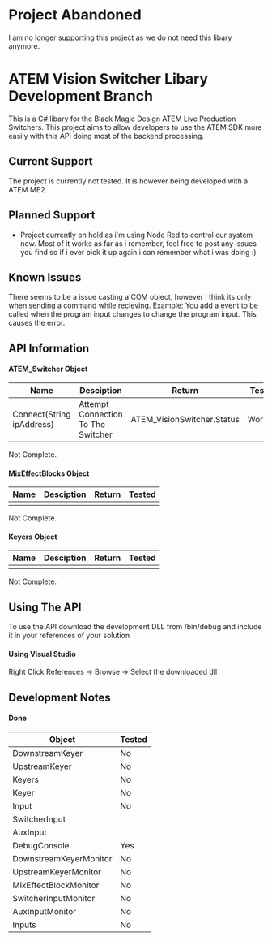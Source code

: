# Project Abandoned
I am no longer supporting this project as we do not need this libary anymore.

# ATEM Vision Switcher Libary Development Branch

This is a C# libary for the Black Magic Design ATEM Live Production Switchers. This project aims to allow developers to use the ATEM SDK more easily with this
API doing most of the backend processing.


## Current Support
The project is currently not tested. It is however being developed with a ATEM ME2

## Planned Support
- Project currently on hold as i'm using Node Red to control our system now. Most of it works as far as i remember, feel free to post any issues you find so if i ever pick it up again i can remember what i was doing :)

## Known Issues
There seems to be a issue casting a COM object, however i think its only when sending a command while recieving. Example: You add a event to be called when the program input changes to change the program input. This causes the error.

## API Information


#### ATEM_Switcher Object
| Name | Desciption | Return | Tested
|---------|----------|----------|----------|
| Connect(String ipAddress) | Attempt Connection To The Switcher | ATEM_VisionSwitcher.Status | Working |

Not Complete.

#### MixEffectBlocks Object
| Name | Desciption | Return | Tested
|---------|----------|----------|----------|
|  |  |  |  |

Not Complete.


#### Keyers Object
| Name | Desciption | Return | Tested
|---------|----------|----------|----------|
|  |  |  |  |

Not Complete.

## Using The API
To use the API download the development DLL from /bin/debug and include it in your references of your solution

#### Using Visual Studio
Right Click References -> Browse -> Select the downloaded dll

## Development Notes
#### Done
| Object | Tested |
|---------|----------|
| DownstreamKeyer  | No | 
| UpstreamKeyer  | No | 
| Keyers  | No | 
| Keyer  | No | 
| Input  | No | 
| SwitcherInput  | 
| AuxInput  |
| DebugConsole  | Yes |
| DownstreamKeyerMonitor  | No |
| UpstreamKeyerMonitor  | No |
| MixEffectBlockMonitor  | No |
| SwitcherInputMonitor  | No |
| AuxInputMonitor  | No |
| Inputs | No |
